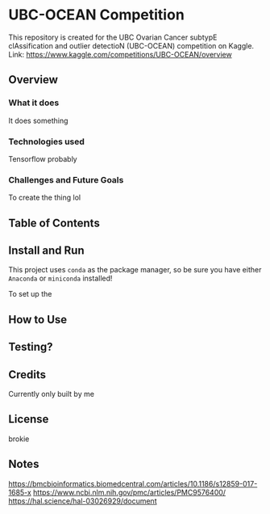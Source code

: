 # UBC-OCEAN Competition
This repository is created for the UBC Ovarian Cancer subtypE clAssification and outlier detectioN (UBC-OCEAN) competition on Kaggle.
Link: <a>https://www.kaggle.com/competitions/UBC-OCEAN/overview</a>

## Overview
### What it does
It does something

### Technologies used
Tensorflow probably

### Challenges and Future Goals
To create the thing lol

## Table of Contents

## Install and Run
This project uses ```conda``` as the package manager, so be sure you have either ```Anaconda``` or ```miniconda``` installed!

To set up the 


## How to Use

## Testing?

## Credits
Currently only built by me

## License
brokie

## Notes
https://bmcbioinformatics.biomedcentral.com/articles/10.1186/s12859-017-1685-x
https://www.ncbi.nlm.nih.gov/pmc/articles/PMC9576400/
https://hal.science/hal-03026929/document


